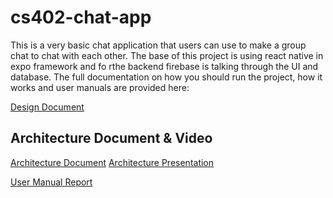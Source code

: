# cs402-chat-app

This is a very basic chat application that users can use to make a group chat to chat with each other. The base of this project is using react native in expo framework and fo rthe backend firebase is talking through the UI and database. The full documentation on how you should run the project, how it works and user manuals are provided here:

<a href="https://github.com/Tavi-Kohn/cs402-chat-app/blob/main/Design%20Document-2.pdf" target="_blank">Design Document</a>

## Architecture Document & Video
<a href="https://github.com/Tavi-Kohn/cs402-chat-app/blob/main/CS%20402%20Spring%202023.pdf" target="_blank">Architecture Document</a>
<a href="https://youtu.be/Nmmn6K6DZzc" target="_blank">Architecture Presentation</a>


<a href="https://github.com/Tavi-Kohn/cs402-chat-app/blob/main/User%20Manual-2.pdf">User Manual Report</a>
